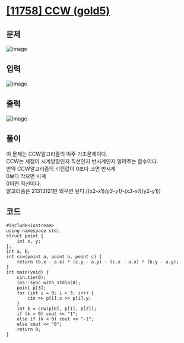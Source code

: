 # [[11758] CCW (gold5)](https://www.acmicpc.net/problem/11758)
## 문제
![image](https://github.com/daehan-86/baekjoon_study_with_cpp/assets/78295295/e682d8df-67d3-4b19-bd4e-cfc078128ca6)

## 입력
![image](https://github.com/daehan-86/baekjoon_study_with_cpp/assets/78295295/0f40ae80-ba4e-4522-9c94-ea77103e0e37)

## 출력
![image](https://github.com/daehan-86/baekjoon_study_with_cpp/assets/78295295/5c57dc76-f446-4152-adbe-b98063593c78)

## 풀이
이 문제는 CCW알고리즘의 아주 기초문제이다.  
CCW는 세점이 시계방향인지 직선인지 반시계인지 알려주는 함수이다.  
만약 CCW알고리즘의 리턴값이 0보다 크면 반시계  
0보다 작으면 시계  
0이면 직선이다.  
알고리즘은 21313121만 외우면 된다.((x2-x1)*(y3-y1)-(x3-x1)*(y2-y1))
## 코드
```
#include<iostream>
using namespace std;
struct point {
	int x, y;
};
int a, b;
int ccw(point a, point b, point c) {
	return (b.x - a.x) * (c.y - a.y) - (c.x - a.x) * (b.y - a.y);
}
int main(void) {
	cin.tie(0);
	ios::sync_with_stdio(0);
	point p[3];
	for (int i = 0; i < 3; i++) {
		cin >> p[i].x >> p[i].y;
	}
	int k = ccw(p[0], p[1], p[2]);
	if (k > 0) cout << "1";
	else if (k < 0) cout << "-1";
	else cout << "0";
	return 0;
}
```
